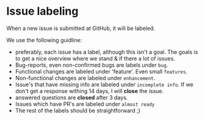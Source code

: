 Issue labeling
====

When a new issue is submitted at GitHub, it will be labeled. 

We use the following guidline:

* preferably, each issue has a label, although this isn't a goal. The goals is to get a nice overview where we stand & if there a lot of issues.
* Bug-reports, even non-confirmed bugs are labels under `bug`.
* Functional changes are labeled under 'feature'. Even small `features`.
* Non-functional changes  are labeled under `enhancement`.
* Issue's that have missing info are labeled under `incomplete info`. If we don't get a response withing 14 days, I will **close** the issue.
* answered questions are **closed** after 3 days. 
* Issues which have PR's are labeled under `almost ready`
* The rest of the labels should be straightforward ;) 
